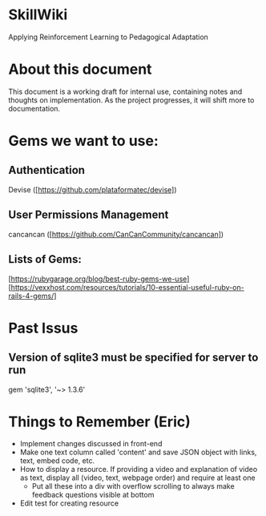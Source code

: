 # SkillWiki
Applying Reinforcement Learning to Pedagogical Adaptation

# About this document
This document is a working draft for internal use, containing notes and thoughts on implementation. As the project progresses, it will shift more to documentation.

# Gems we want to use:
## Authentication
Devise ([https://github.com/plataformatec/devise])
## User Permissions Management
cancancan ([https://github.com/CanCanCommunity/cancancan])
## Lists of Gems:
[https://rubygarage.org/blog/best-ruby-gems-we-use]
[https://vexxhost.com/resources/tutorials/10-essential-useful-ruby-on-rails-4-gems/]

# Past Issus 
## Version of sqlite3 must be specified for server to run 
gem 'sqlite3', '~> 1.3.6' 

# Things to Remember (Eric)
* Implement changes discussed in front-end 
* Make one text column called 'content' and save JSON object with links, text, embed code, etc.
* How to display a resource. If providing a video and explanation of video as text, display all (video, text, webpage order) and require at least one
  * Put all these into a div with overflow scrolling to always make feedback questions visible at bottom
* Edit test for creating resource
